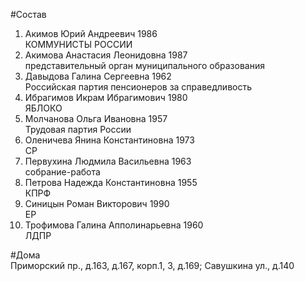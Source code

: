 #Состав  
1. Акимов Юрий Андреевич 1986  
    КОММУНИСТЫ РОССИИ  
2. Акимова Анастасия Леонидовна 1987  
    представительный орган муниципального образования  
3. Давыдова Галина Сергеевна 1962  
    Российская партия пенсионеров за справедливость  
4. Ибрагимов Икрам Ибрагимович 1980  
    ЯБЛОКО  
5. Молчанова Ольга Ивановна 1957  
    Трудовая партия России  
6. Оленичева Янина Константиновна 1973  
    СР  
7. Первухина Людмила Васильевна 1963  
    собрание-работа  
8. Петрова Надежда Константиновна 1955  
    КПРФ  
9. Синицын Роман Викторович 1990  
    ЕР  
10. Трофимова Галина Апполинарьевна 1960  
    ЛДПР  
  
#Дома  
Приморский пр., д.163, д.167, корп.1, 3, д.169; Савушкина ул., д.140  
  
